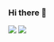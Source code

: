 ### Hi there 👋

<img src="https://img.shields.io/badge/java-E34F26?style=for-the-badge&logo=html5&logoColor=white"> <img src="https://img.shields.io/badge/unity-E34F26?style=for-the-badge&logo=html5&logoColor=white">
